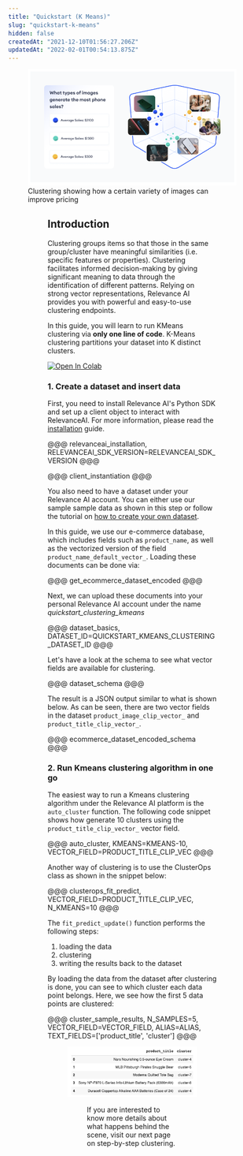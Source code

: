 ```yaml
---
title: "Quickstart (K Means)"
slug: "quickstart-k-means"
hidden: false
createdAt: "2021-12-10T01:56:27.206Z"
updatedAt: "2022-02-01T00:54:13.875Z"
---
```


<figure>
<img src="https://github.com/RelevanceAI/RelevanceAI-readme-docs/blob/v0.33.2-clustering-feature/docs_template/CLUSTERING_FEATURES/_assets/RelevanceAI_clustering.png?raw=true"  width="450" alt="Clustering effect on pricing" />
<figcaption>Clustering showing how a certain variety of images can improve pricing</figcaption>
<figure>

## Introduction

Clustering groups items so that those in the same group/cluster have meaningful similarities (i.e. specific features or properties). Clustering facilitates informed decision-making by giving significant meaning to data through the identification of different patterns. Relying on strong vector representations, Relevance AI provides you with powerful and easy-to-use clustering endpoints.

In this guide, you will learn to run KMeans clustering via **only one line of code**. K-Means clustering partitions your dataset into K distinct clusters.

[![Open In Colab](https://colab.research.google.com/assets/colab-badge.svg)](https://colab.research.google.com/github/RelevanceAI/RelevanceAI-readme-docs/blob/v0.33.2-clustering-feature/docs/CLUSTERING_FEATURES/clustering/_notebooks/RelevanceAI-ReadMe-Kmeans-Clustering.ipynb)

### 1. Create a dataset and insert data

First, you need to install Relevance AI's Python SDK and set up a client object to interact with RelevanceAI. For more information, please read the [installation](doc:installation) guide.

@@@ relevanceai_installation, RELEVANCEAI_SDK_VERSION=RELEVANCEAI_SDK_VERSION @@@

@@@ client_instantiation @@@

You also need to have a dataset under your Relevance AI account. You can either use our sample sample data as shown in this step or follow the tutorial on [how to create your own dataset](https://docs.relevance.ai/docs/creating-a-dataset-prerequisites).

In this guide, we use our e-commerce database, which includes fields such as `product_name`, as well as the vectorized version of the field `product_name_default_vector_`. Loading these documents can be done via:

@@@ get_ecommerce_dataset_encoded @@@

Next, we can upload these documents into your personal Relevance AI account under the name *quickstart_clustering_kmeans*

@@@ dataset_basics, DATASET_ID=QUICKSTART_KMEANS_CLUSTERING_DATASET_ID @@@

Let's have a look at the schema to see what vector fields are available for clustering.

@@@ dataset_schema @@@

The result is a JSON output similar to what is shown below. As can be seen, there are two vector fields in the dataset `product_image_clip_vector_` and `product_title_clip_vector_`.

@@@ ecommerce_dataset_encoded_schema @@@

### 2. Run Kmeans clustering algorithm in one go
The easiest way to run a Kmeans clustering algorithm under the Relevance AI platform is the `auto_cluster` function. The following code snippet shows how generate 10 clusters using the `product_title_clip_vector_` vector field.

@@@ auto_cluster, KMEANS=KMEANS-10, VECTOR_FIELD=PRODUCT_TITLE_CLIP_VEC @@@

Another way of clustering is to use the ClusterOps class as shown in the snippet below:

@@@  clusterops_fit_predict, VECTOR_FIELD=PRODUCT_TITLE_CLIP_VEC, N_KMEANS=10 @@@


The `fit_predict_update()` function performs the following steps:
1. loading the data
2. clustering
3. writing the results back to the dataset

By loading the data from the dataset after clustering is done, you can see to which cluster each data point belongs. Here, we see how the first 5 data points are clustered:

@@@ cluster_sample_results, N_SAMPLES=5, VECTOR_FIELD=VECTOR_FIELD, ALIAS=ALIAS, TEXT_FIELDS=['product_title', 'cluster'] @@@

<figure>
<img src="https://github.com/RelevanceAI/RelevanceAI-readme-docs/blob/v0.33.2-clustering-feature/docs_template/CLUSTERING_FEATURES/_assets/RelevanceAI_clustering_quickstart_kmeans_results.png?raw=true"  width="450" alt="Clustering results" />
<figcaption></figcaption>
<figure>
If you are interested to know more details about what happens behind the scene, visit our next page on step-by-step clustering.